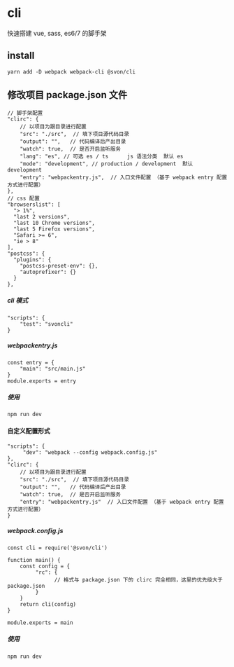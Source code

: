 # cli

快速搭建 vue, sass, es6/7 的脚手架

## install

```
yarn add -D webpack webpack-cli @svon/cli
```

## 修改项目 package.json 文件

```
// 脚手架配置
"clirc": {
    // 以项目为跟目录进行配置
    "src": "./src",  // 填下项目源代码目录
    "output": "",   // 代码编译后产出目录
    "watch": true,  // 是否开启监听服务
    "lang": "es", // 可选 es / ts      js 语法分类  默认 es
    "mode": "development", // production / development  默认 development
    "entry": "webpackentry.js",  // 入口文件配置 （基于 webpack entry 配置方式进行配置）
},
// css 配置
"browserslist": [
  "> 1%",
  "last 2 versions",
  "last 10 Chrome versions",
  "last 5 Firefox versions",
  "Safari >= 6",
  "ie > 8"
],
"postcss": {
  "plugins": {
    "postcss-preset-env": {},
    "autoprefixer": {}
  }
},
```

##### cli 模式

```
"scripts": {
    "test": "svoncli"
}
```

##### webpackentry.js

```
const entry = {
    "main": "src/main.js"
}
module.exports = entry
```

##### 使用
```
npm run dev
```

####  自定义配置形式

```
"scripts": {
     "dev": "webpack --config webpack.config.js"
},
"clirc": {
    // 以项目为跟目录进行配置
    "src": "./src",  // 填下项目源代码目录
    "output": "",   // 代码编译后产出目录
    "watch": true,  // 是否开启监听服务
    "entry": "webpackentry.js"  // 入口文件配置 （基于 webpack entry 配置方式进行配置）
}
```
##### webpack.config.js

```
const cli = require('@svon/cli')

function main() {
    const config = {
         "rc": {
               // 格式与 package.json 下的 clirc 完全相同，这里的优先级大于 package.json
         }
    }
    return cli(config)
}

module.exports = main
```

#####  使用
```
npm run dev
```
